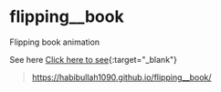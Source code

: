 # flipping__book
Flipping book animation

See here [Click here to see](https://habibullah1090.github.io/flipping__book/){:target="_blank"}

> https://habibullah1090.github.io/flipping__book/

